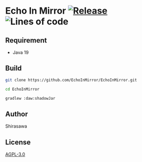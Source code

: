 # Echo In Mirror [![Release](https://github.com/EchoInMirror/EchoInMirror/actions/workflows/release.yml/badge.svg)](https://github.com/EchoInMirror/EchoInMirror/actions/workflows/release.yml) ![Lines of code](https://img.shields.io/tokei/lines/github/EchoInMirror/EchoInMirror)

## Requirement

- Java 19

## Build

```bash
git clone https://github.com/EchoInMirror/EchoInMirror.git

cd EchoInMirror

gradlew :daw:shadowJar
```

## Author

Shirasawa

## License

[AGPL-3.0](./LICENSE)
